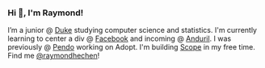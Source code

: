 <h3>Hi 👋, I'm Raymond!</h3>

<p>I’m a junior @ <a href="http://duke.edu/">Duke</a> studying computer science and statistics. I'm currently learning to center a div @ <a href="https://www.facebook.com/">Facebook</a> and incoming @ <a href="https://www.anduril.com/">Anduril</a>. I was previously @ <a href="https://www.pendo.io/">Pendo</a> working on Adopt. I'm building <a href="http://scope.so/">Scope</a> in my free time. Find me <a href="https://twitter.com/raymondhechen">@raymondhechen</a>!</p>

<!--
**raymondhechen/raymondhechen** is a ✨ _special_ ✨ repository because its `README.md` (this file) appears on your GitHub profile.

Here are some ideas to get you started:

- 🔭 I’m currently working on ...
- 🌱 I’m currently learning ...
- 👯 I’m looking to collaborate on ...
- 🤔 I’m looking for help with ...
- 💬 Ask me about ...
- 📫 How to reach me: ...
- 😄 Pronouns: ...
- ⚡ Fun fact: ...
-->
